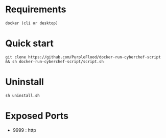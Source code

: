 # Requirements

    docker (cli or desktop)

# Quick start

```
git clone https://github.com/PurpleFlood/docker-run-cyberchef-script && sh docker-run-cyberchef-script/script.sh
```
# Uninstall

```
sh uninstall.sh
```

# Exposed Ports

- 9999 : http
